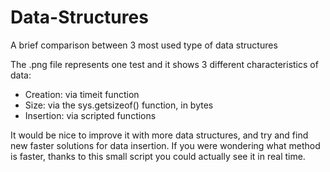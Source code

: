 # Data-Structures
A brief comparison between 3 most used type of data structures

The .png file represents one test and it shows 3 different characteristics of data:
- Creation: via timeit function 
- Size: via the sys.getsizeof() function, in bytes
- Insertion: via scripted functions 

It would be nice to improve it with more data structures, and try and find new faster solutions for data insertion. If you were wondering what method is faster,
thanks to this small script you could actually see it in real time. 
